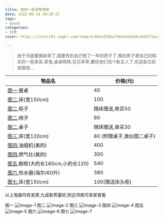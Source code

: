 ```yaml
---
title: 我的一些货物清单
date: 2022-06-14 10:20:21
tags:
- goods
categories:
- 日常
cover: https://static01.imgkr.com/temp/4c6bea558ba749a2b626abc0a8f72acd.png

---
```


> 由于月底要搬新家了,就要告别自己租了一年的房子了,租的房子里自己的购买的一些家具,家电,桌桌椅椅,花花草草,要给他们找个新主人了,欢迎各位前来围观...

物品名 | 价格(元)
--- | ---
[图一](#img1),餐桌   | 40 
[图二](#img2),床(宽150cm)     | 100
[图二](#img2),柜子   | 随床赠送,单买50
[图二](#img2),椅子   | 60
[图二](#img2),桌子   | 随床赠送,单买30
[图三](#img3),床(宽120cm)     | 80 (附赠桌子,类似图二桌子)
[图四](#img4),油烟机(美的) | 400
[图四](#img4),燃气灶(美的)   |300
[图五](#img5),橱柜(大的长160cm,小的长120)    |540
[图六](#img6),热水器(海尔/60升)   | 380
[图七](#img7),床(宽150cm)   |100(赠送床头柜)
以上电器均有发票,九成新质量好,附近邻居可来家查看

<a id="img1">图一</a>
![image-1](./goods/1.jpg)
<a id="img2">图二</a>
![image-2](./goods/2.jpg)
<a id="img3">图三</a>
![image-3](./goods/3.jpg)
<a id="img4">图四</a>
![image-4](./goods/4.jpg)
<a id="img5">图五</a>
![image-5](./goods/5.jpg)
<a id="img6">图六</a>
![image-6](./goods/6.jpg)
<a id="img7">图七</a>
![image-7](./goods/7.jpg)


